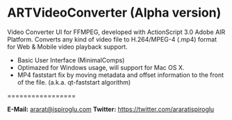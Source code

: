 ARTVideoConverter (Alpha version)
=================

Video Converter UI for FFMPEG, developed with ActionScript 3.0 Adobe AIR Platform. Converts any kind of video file to H.264/MPEG-4 (.mp4) format for Web & Mobile video playback support.

- Basic User Interface (MinimalComps)
- Optimazed for Windows usage, will support for Mac OS X.
- MP4 faststart fix by moving metadata and offset information to the front of the file. (a.k.a. qt-faststart algorithm)

=================

**E-Mail:** ararat@ispiroglu.com
**Twitter:** https://twitter.com/araratispiroglu